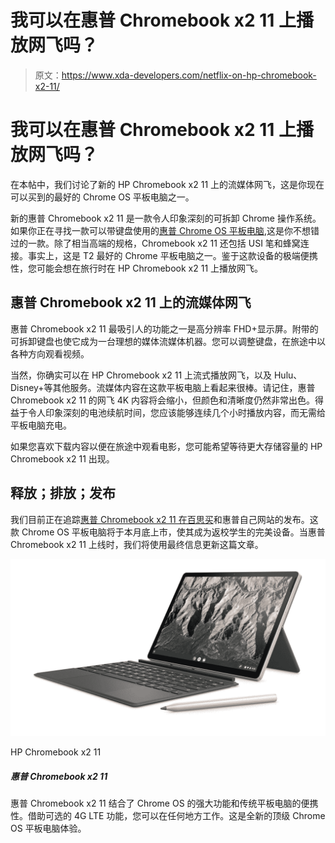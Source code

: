 # 我可以在惠普 Chromebook x2 11 上播放网飞吗？

> 原文：<https://www.xda-developers.com/netflix-on-hp-chromebook-x2-11/>

# 我可以在惠普 Chromebook x2 11 上播放网飞吗？

在本帖中，我们讨论了新的 HP Chromebook x2 11 上的流媒体网飞，这是你现在可以买到的最好的 Chrome OS 平板电脑之一。

新的惠普 Chromebook x2 11 是一款令人印象深刻的可拆卸 Chrome 操作系统。如果你正在寻找一款可以带键盘使用的[惠普 Chrome OS 平板电脑](https://www.xda-developers.com/best-hp-chromebooks/),这是你不想错过的一款。除了相当高端的规格，Chromebook x2 11 还包括 USI 笔和蜂窝连接。事实上，这是 T2 最好的 Chrome 平板电脑之一。鉴于这款设备的极端便携性，您可能会想在旅行时在 HP Chromebook x2 11 上播放网飞。

## 惠普 Chromebook x2 11 上的流媒体网飞

惠普 Chromebook x2 11 最吸引人的功能之一是高分辨率 FHD+显示屏。附带的可拆卸键盘也使它成为一台理想的媒体流媒体机器。您可以调整键盘，在旅途中以各种方向观看视频。

当然，你确实可以在 HP Chromebook x2 11 上流式播放网飞，以及 Hulu、Disney+等其他服务。流媒体内容在这款平板电脑上看起来很棒。请记住，惠普 Chromebook x2 11 的网飞 4K 内容将会缩小，但颜色和清晰度仍然非常出色。得益于令人印象深刻的电池续航时间，您应该能够连续几个小时播放内容，而无需给平板电脑充电。

如果您喜欢下载内容以便在旅途中观看电影，您可能希望等待更大存储容量的 HP Chromebook x2 11 出现。

## 释放；排放；发布

我们目前正在追踪[惠普 Chromebook x2 11 在百思买](https://shop-links.co/1750025613156948506?u1=27b92c99-a4d5-4a9f-88c1-9c2b10bd7154)和惠普自己网站的发布。这款 Chrome OS 平板电脑将于本月底上市，使其成为返校学生的完美设备。当惠普 Chromebook x2 11 上线时，我们将使用最终信息更新这篇文章。

 <picture>![The HP Chromebook x2 11 combines the power of Chrome OS with the portability of a traditional tablet. You can work anywhere thanks to the optional 4G LTE capability. This is the new top of the line Chrome OS tablet experience.](img/4f1541345e6ae40664526a73f185b509.png)</picture> 

HP Chromebook x2 11

##### 惠普 Chromebook x2 11

惠普 Chromebook x2 11 结合了 Chrome OS 的强大功能和传统平板电脑的便携性。借助可选的 4G LTE 功能，您可以在任何地方工作。这是全新的顶级 Chrome OS 平板电脑体验。